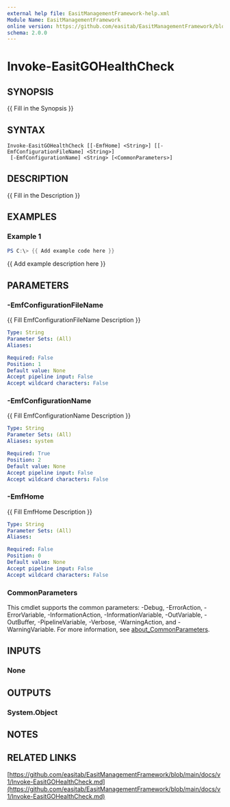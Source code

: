 ```yaml
---
external help file: EasitManagementFramework-help.xml
Module Name: EasitManagementFramework
online version: https://github.com/easitab/EasitManagementFramework/blob/development/docs/v1/Invoke-EasitGOHealthCheck.md
schema: 2.0.0
---
```


# Invoke-EasitGOHealthCheck

## SYNOPSIS
{{ Fill in the Synopsis }}

## SYNTAX

```
Invoke-EasitGOHealthCheck [[-EmfHome] <String>] [[-EmfConfigurationFileName] <String>]
 [-EmfConfigurationName] <String> [<CommonParameters>]
```

## DESCRIPTION
{{ Fill in the Description }}

## EXAMPLES

### Example 1
```powershell
PS C:\> {{ Add example code here }}
```

{{ Add example description here }}

## PARAMETERS

### -EmfConfigurationFileName
{{ Fill EmfConfigurationFileName Description }}

```yaml
Type: String
Parameter Sets: (All)
Aliases:

Required: False
Position: 1
Default value: None
Accept pipeline input: False
Accept wildcard characters: False
```

### -EmfConfigurationName
{{ Fill EmfConfigurationName Description }}

```yaml
Type: String
Parameter Sets: (All)
Aliases: system

Required: True
Position: 2
Default value: None
Accept pipeline input: False
Accept wildcard characters: False
```

### -EmfHome
{{ Fill EmfHome Description }}

```yaml
Type: String
Parameter Sets: (All)
Aliases:

Required: False
Position: 0
Default value: None
Accept pipeline input: False
Accept wildcard characters: False
```

### CommonParameters
This cmdlet supports the common parameters: -Debug, -ErrorAction, -ErrorVariable, -InformationAction, -InformationVariable, -OutVariable, -OutBuffer, -PipelineVariable, -Verbose, -WarningAction, and -WarningVariable. For more information, see [about_CommonParameters](http://go.microsoft.com/fwlink/?LinkID=113216).

## INPUTS

### None
## OUTPUTS

### System.Object
## NOTES

## RELATED LINKS

[https://github.com/easitab/EasitManagementFramework/blob/main/docs/v1/Invoke-EasitGOHealthCheck.md](https://github.com/easitab/EasitManagementFramework/blob/main/docs/v1/Invoke-EasitGOHealthCheck.md)

